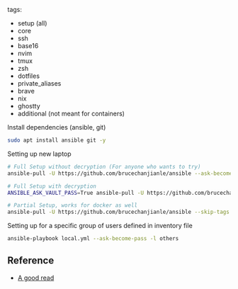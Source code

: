 tags:
  - setup (all)
  - core
  - ssh
  - base16
  - nvim
  - tmux
  - zsh
  - dotfiles
  - private_aliases
  - brave
  - nix
  - ghostty
  - additional (not meant for containers)

Install dependencies (ansible, git)
```bash
sudo apt install ansible git -y
```

Setting up new laptop
```bash
# Full Setup without decryption (For anyone who wants to try)
ansible-pull -U https://github.com/brucechanjianle/ansible --ask-become-pass -C experimental

# Full Setup with decryption
ANSIBLE_ASK_VAULT_PASS=True ansible-pull -U https://github.com/brucechanjianle/ansible --ask-vault-pass -e "enable_decryption=true" --ask-become-pass -C experimental

# Partial Setup, works for docker as well
ansible-pull -U https://github.com/brucechanjianle/ansible --skip-tags additional --ask-become-pass
```

Setting up for a specific group of users defined in inventory file
```bash
ansible-playbook local.yml --ask-become-pass -l others
```

## Reference
- [A good read](https://wearenotch.com/speed-up-ansible-playbook-execution/#:~:text=The%20first%20time%20a%20playbook,due%20to%20Ansible's%20idempotence%20checking.)
